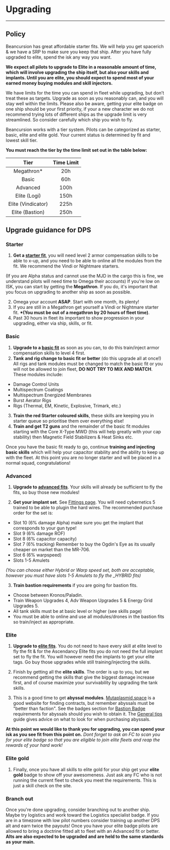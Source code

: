 # Upgrading

---

## Policy

Beancursion has great affordable starter fits. We will help you get spacerich & we have a SRP to make sure you keep that ship. After you have fully upgraded to elite, spend the isk any way you want.

**We expect all pilots to upgrade to Elite in a reasonable amount of time, which will involve upgrading the ship itself, but also your skills and implants. Until you are elite, you should expect to spend most of your earned money buying modules and skill injectors.**

We have limits for the time you can spend in fleet while upgrading, but don’t treat these as targets. Upgrade as soon as you reasonably can, and you will stay well within the limits. Please also be aware, getting your elite badge on one ship should be your first priority, if your a new character we do not recommend trying lots of different ships as the upgrade limit is very streamlined. So consider carefully which ship you wish to fly.

Beancursion works with a tier system. Pilots can be categorized as starter, basic, elite and elite gold. Your current status is determined by fit and lowest skill tier.

**You must reach the tier by the time limit set out in the table below:**

|        Tier        | Time Limit |
| :----------------: | :--------: |
|    Megathron\*     |    20h     |
|       Basic        |    60h     |
|      Advanced      |    100h    |
|    Elite (Logi)    |    150h    |
| Elite (Vindicator) |    225h    |
|  Elite (Bastion)   |    250h    |

## Upgrade guidance for DPS

### Starter

1. **Get a [starter fit](/fits?Tier=Starter)**, you will need level 2 armor compensation skills to be able to x-up, and you need to be able to online all the modules from the fit. We recommend the Vindi or Nightmare starters.

(If you are Alpha status and cannot use the MJD in the cargo this is fine, we understand pilots will need time to Omega their accounts) If you're low on ISK, you can start by getting the **Megathron**. If you do, it's important that you focus on upgrading to another ship as soon as possible.

2. Omega your account **ASAP**. Start with one month, its plenty!
3. If you are still in a Megathron get yourself a Vindi or Nightmare starter fit. **\*(You must be out of a megathron by 20 hours of fleet time)**.
4. Past 30 hours in fleet its important to show progression in your upgrading, either via ship, skills, or fit.

### Basic

1. **Upgrade to a [basic fit](/fits?Tier=Basic)** as soon as you can, to do this train/inject armor compensation skills to level 4 first.
2. **Tank and rig change to basic fit or better** (do this upgrade all at once!) All rigs and tank modules must be changed to match the basic fit or you will not be allowed to join fleet, **DO NOT TRY TO MIX AND MATCH**. These modules include:

- Damage Control Units
- Multispectrum Coatings
- Multispectrum Energized Membranes
- Burst Aerator Rigs
- Rigs (Thermal, EM, Kinetic, Explosive, Trimark, etc.)

3. **Train the red Starter coloured skills**, these skills are keeping you in starter queue so prioritise them over everything else!
4. **Train and get T2 guns** and the remainder of the basic fit modules starting with the Core X-Type MWD (this will help greatly with your cap stability) then Magnetic Field Stabilizers & Heat Sinks etc.

Once you have the basic fit ready to go, continue **training and injecting basic skills** which will help your capacitor stability and the ability to keep up with the fleet. At this point you are no longer starter and will be placed in a normal squad, congratulations!

### Advanced

1. **Upgrade to [advanced fits](/fits?Tier=Advanced)**. Your skills will already be sufficient to fly the fits, so buy those new modules!

2. **Get your implant set**. See [Fittings page](/fits). You will need cybernetics 5 trained to be able to plugin the hard wires. The recommended purchase order for the set is:

- Slot 10 (6% damage Alpha) make sure you get the implant that corresponds to your gun type!
- Slot 9 (6% damage ROF)
- Slot 8 (6% capacitor capacity)
- Slot 7 (6% tracking) Remember to buy the Ogdin's Eye as its usually cheaper on market than the MR-706.
- Slot 6 (6% warpspeed)
- Slots 1-5 Amulets

_(You can choose either Hybrid or Warp speed set, both are acceptable, however you must have slots 1-5 Amulets to fly the \_HYBRID fits)_

3. **Train bastion requirements** if you are going for bastion fits.

- Choose between Kronos/Paladin.
- Train Weapon Upgrades 4, Adv Weapon Upgrades 5 & Energy Grid Upgrades 5.
- All tank skills must be at basic level or higher (see skills page)
- You must be able to online and use all modules/drones in the bastion fits so train/inject as appropriate.

### Elite

1. **Upgrade to [elite fits](/fits?Tier=Elite)**. You do not need to have every skill at elite level to fly the fit & for the Ascendancy Elite fits you do not need the full implant set to fly the fit. You will however need the implants to get your elite tags. Go buy those upgrades while still training/injecting the skills.

2. Finish by getting all the **elite skills**. The order is up to you, but we recommend getting the skills that give the biggest damage increase first, and of course maximize your survivability by upgrading the tank skills.

3. This is a good time to get **abyssal modules**. [Mutaplasmid.space](https://mutaplasmid.space/) is a good website for finding contracts, but remember abyssals must be "better than faction". See the badges section for [Bastion Badge](/badges) requirements for abyssals should you wish to obtain it. The [General tips](/guide/tips) guide gives advice on what to look for when purchasing abyssals.

**At this point we would like to thank you for upgrading, you can spend your isk as you see fit from this point on.**
_Dont forget to ask an FC to scan you for your elite badge so that you are eligible to join elite fleets and reap the rewards of your hard work!_

### Elite gold

1. Finally, once you have all skills to elite gold for your ship get your **elite gold** badge to show off your awesomeness. Just ask any FC who is not running the current fleet to check you meet the requirements. This is just a skill check on the site.

### Branch out

Once you're done upgrading, consider branching out to another ship. Maybe try logistics and work toward the Logistics specialist badge. If you are in a timezone with low pilot numbers consider training up another DPS alt and earn twice the payouts! Once you have your elite badge pilots are allowed to bring a doctrine fitted alt to fleet with an Advanced fit or better. **Alts are also expected to be upgraded and are held to the same standards as your main.**
